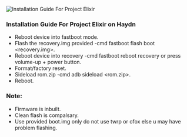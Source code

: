 ![Installation Guide For Project Elixir](https://i.imgur.com/3UmK6nS.png "Installation")

### Installation Guide For Project Elixir on Haydn
- Reboot device into fastboot mode.
- Flash the recovery.img provided -cmd fastboot flash boot <recovery.img>.
- Reboot device into recovery -cmd fastboot reboot recovery or press volume-up + power button.
- Format/factory reset.
- Sideload rom.zip -cmd adb sideload <rom.zip>.
- Reboot.

### Note:
- Firmware is inbuilt.
- Clean flash is compalsary.
- Use provided boot.img only do not use twrp or ofox else u may have problem flashing.
